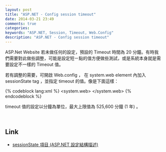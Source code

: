 ```yaml
---
layout: post
title: "ASP.NET - Config session timeout"
date: 2014-03-21 23:49
comments: true
categories: 
keywords: "ASP.NET, Session, Timeout, Web.Config"
description: "ASP.NET - Config session timeout"
---
```


ASP.Net Website 若未做任何的設定，預設的 Timeout 時間為 20 分鐘。有時我們需要對此做些調整，可能是設定短ㄧ點的值方便做些測試，或是系統本身就是需要設定不一樣的 Timeout 值。  

<!-- More -->

若有調整的需要，可開啟 Web.config ， 在 system.web element 內加入 sessionState tag ，並指定 timeout 的值。像是下面這樣：  

{% codeblock lang:xml %}
<configuration>
    <system.web>
        <sessionState mode="InProc" cookieless="true" timeout="１" /> 
    </system.web>
</configuration>
{% endcodeblock %}

timeout 值的設定以分鐘為單位，最大上限值為 525,600 分鐘 (1 年) 。

<br/>

Link
----
* [sessionState 項目 (ASP.NET 設定結構描述)](http://msdn.microsoft.com/zh-tw/library/h6bb9cz9(v=vs.85).aspx)
